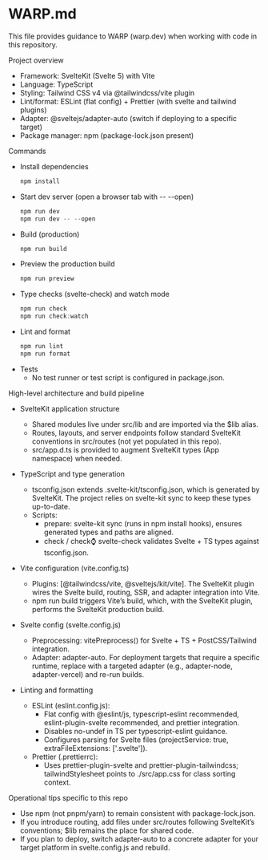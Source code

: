 # WARP.md

This file provides guidance to WARP (warp.dev) when working with code in this repository.

Project overview
- Framework: SvelteKit (Svelte 5) with Vite
- Language: TypeScript
- Styling: Tailwind CSS v4 via @tailwindcss/vite plugin
- Lint/format: ESLint (flat config) + Prettier (with svelte and tailwind plugins)
- Adapter: @sveltejs/adapter-auto (switch if deploying to a specific target)
- Package manager: npm (package-lock.json present)

Commands
- Install dependencies
  ```powershell path=null start=null
  npm install
  ```
- Start dev server (open a browser tab with -- --open)
  ```powershell path=null start=null
  npm run dev
  npm run dev -- --open
  ```
- Build (production)
  ```powershell path=null start=null
  npm run build
  ```
- Preview the production build
  ```powershell path=null start=null
  npm run preview
  ```
- Type checks (svelte-check) and watch mode
  ```powershell path=null start=null
  npm run check
  npm run check:watch
  ```
- Lint and format
  ```powershell path=null start=null
  npm run lint
  npm run format
  ```
- Tests
  - No test runner or test script is configured in package.json.

High-level architecture and build pipeline
- SvelteKit application structure
  - Shared modules live under src/lib and are imported via the $lib alias.
  - Routes, layouts, and server endpoints follow standard SvelteKit conventions in src/routes (not yet populated in this repo).
  - src/app.d.ts is provided to augment SvelteKit types (App namespace) when needed.

- TypeScript and type generation
  - tsconfig.json extends .svelte-kit/tsconfig.json, which is generated by SvelteKit. The project relies on svelte-kit sync to keep these types up-to-date.
  - Scripts:
    - prepare: svelte-kit sync (runs in npm install hooks), ensures generated types and paths are aligned.
    - check / check:watch: svelte-check validates Svelte + TS types against tsconfig.json.

- Vite configuration (vite.config.ts)
  - Plugins: [@tailwindcss/vite, @sveltejs/kit/vite]. The SvelteKit plugin wires the Svelte build, routing, SSR, and adapter integration into Vite.
  - npm run build triggers Vite’s build, which, with the SvelteKit plugin, performs the SvelteKit production build.

- Svelte config (svelte.config.js)
  - Preprocessing: vitePreprocess() for Svelte + TS + PostCSS/Tailwind integration.
  - Adapter: adapter-auto. For deployment targets that require a specific runtime, replace with a targeted adapter (e.g., adapter-node, adapter-vercel) and re-run builds.

- Linting and formatting
  - ESLint (eslint.config.js):
    - Flat config with @eslint/js, typescript-eslint recommended, eslint-plugin-svelte recommended, and prettier integration.
    - Disables no-undef in TS per typescript-eslint guidance.
    - Configures parsing for Svelte files (projectService: true, extraFileExtensions: ['.svelte']).
  - Prettier (.prettierrc):
    - Uses prettier-plugin-svelte and prettier-plugin-tailwindcss; tailwindStylesheet points to ./src/app.css for class sorting context.

Operational tips specific to this repo
- Use npm (not pnpm/yarn) to remain consistent with package-lock.json.
- If you introduce routing, add files under src/routes following SvelteKit’s conventions; $lib remains the place for shared code.
- If you plan to deploy, switch adapter-auto to a concrete adapter for your target platform in svelte.config.js and rebuild.
